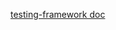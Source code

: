[testing-framework doc](https://wiki.yandex-team.ru/transfer-manager/dev/cookbook/#testingframeworkfore2e/dataplanetests)